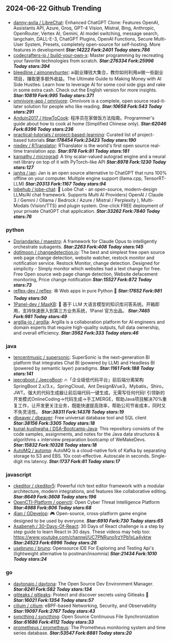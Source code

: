 ## 2024-06-22 Github Trending

### 
* [danny-avila / LibreChat](https://github.com/danny-avila/LibreChat): Enhanced ChatGPT Clone: Features OpenAI, Assistants API, Azure, Groq, GPT-4 Vision, Mistral, Bing, Anthropic, OpenRouter, Vertex AI, Gemini, AI model switching, message search, langchain, DALL-E-3, ChatGPT Plugins, OpenAI Functions, Secure Multi-User System, Presets, completely open-source for self-hosting. More features in development ***Star:14222 Fork:2401 Today stars:786***
* [codecrafters-io / build-your-own-x](https://github.com/codecrafters-io/build-your-own-x): Master programming by recreating your favorite technologies from scratch. ***Star:276334 Fork:25996 Today stars:394***
* [bleedline / aimoneyhunter](https://github.com/bleedline/aimoneyhunter): ai副业赚钱大集合，教你如何利用ai做一些副业项目，赚取更多额外收益。The Ultimate Guide to Making Money with AI Side Hustles: Learn how to leverage AI for some cool side gigs and rake in some extra cash. Check out the English version for more insights. ***Star:10819 Fork:995 Today stars:371***
* [omnivore-app / omnivore](https://github.com/omnivore-app/omnivore): Omnivore is a complete, open source read-it-later solution for people who like reading. ***Star:10658 Fork:543 Today stars:291***
* [Anduin2017 / HowToCook](https://github.com/Anduin2017/HowToCook): 程序员在家做饭方法指南。Programmer's guide about how to cook at home (Simplified Chinese only). ***Star:62046 Fork:8396 Today stars:236***
* [practical-tutorials / project-based-learning](https://github.com/practical-tutorials/project-based-learning): Curated list of project-based tutorials ***Star:178454 Fork:23423 Today stars:190***
* [niedev / RTranslator](https://github.com/niedev/RTranslator): RTranslator is the world's first open source real-time translation app. ***Star:978 Fork:81 Today stars:181***
* [karpathy / micrograd](https://github.com/karpathy/micrograd): A tiny scalar-valued autograd engine and a neural net library on top of it with PyTorch-like API ***Star:8978 Fork:1230 Today stars:127***
* [janhq / jan](https://github.com/janhq/jan): Jan is an open source alternative to ChatGPT that runs 100% offline on your computer. Multiple engine support (llama.cpp, TensorRT-LLM) ***Star:20313 Fork:1167 Today stars:94***
* [lobehub / lobe-chat](https://github.com/lobehub/lobe-chat): 🤯 Lobe Chat - an open-source, modern-design LLMs/AI chat framework. Supports Multi AI Providers( OpenAI / Claude 3 / Gemini / Ollama / Bedrock / Azure / Mistral / Perplexity ), Multi-Modals (Vision/TTS) and plugin system. One-click FREE deployment of your private ChatGPT chat application. ***Star:33262 Fork:7840 Today stars:76***

### python
* [Doriandarko / maestro](https://github.com/Doriandarko/maestro): A framework for Claude Opus to intelligently orchestrate subagents. ***Star:2263 Fork:408 Today stars:145***
* [dgtlmoon / changedetection.io](https://github.com/dgtlmoon/changedetection.io): The best and simplest free open source web page change detection, website watcher, restock monitor and notification service. Restock Monitor, change detection. Designed for simplicity - Simply monitor which websites had a text change for free. Free Open source web page change detection, Website defacement monitoring, Price change notification ***Star:15527 Fork:872 Today stars:73***
* [reflex-dev / reflex](https://github.com/reflex-dev/reflex): 🕸️ Web apps in pure Python 🐍 ***Star:17652 Fork:981 Today stars:50***
* [1Panel-dev / MaxKB](https://github.com/1Panel-dev/MaxKB): 🚀 基于 LLM 大语言模型的知识库问答系统。开箱即用，支持快速嵌入到第三方业务系统，1Panel 官方出品。 ***Star:7465 Fork:981 Today stars:49***
* [argilla-io / argilla](https://github.com/argilla-io/argilla): Argilla is a collaboration platform for AI engineers and domain experts that require high-quality outputs, full data ownership, and overall efficiency. ***Star:3562 Fork:333 Today stars:46***

### java
* [tencentmusic / supersonic](https://github.com/tencentmusic/supersonic): SuperSonic is the next-generation BI platform that integrates Chat BI (powered by LLM) and Headless BI (powered by semantic layer) paradigms. ***Star:1161 Fork:188 Today stars:141***
* [jeecgboot / JeecgBoot](https://github.com/jeecgboot/JeecgBoot): 🔥「企业级低代码平台」前后端分离架构SpringBoot 2.x/3.x，SpringCloud，Ant Design&Vue3，Mybatis，Shiro，JWT。强大的代码生成器让前后端代码一键生成，无需写任何代码! 引领新的开发模式OnlineCoding->代码生成->手工MERGE，帮助Java项目解决70%重复工作，让开发更关注业务，既能快速提高效率，帮助公司节省成本，同时又不失灵活性。 ***Star:38311 Fork:14378 Today stars:19***
* [dbeaver / dbeaver](https://github.com/dbeaver/dbeaver): Free universal database tool and SQL client ***Star:38156 Fork:3305 Today stars:18***
* [kunal-kushwaha / DSA-Bootcamp-Java](https://github.com/kunal-kushwaha/DSA-Bootcamp-Java): This repository consists of the code samples, assignments, and notes for the Java data structures & algorithms + interview preparation bootcamp of WeMakeDevs. ***Star:15832 Fork:10328 Today stars:18***
* [AutoMQ / automq](https://github.com/AutoMQ/automq): AutoMQ is a cloud-native fork of Kafka by separating storage to S3 and EBS. 10x cost-effective. Autoscale in seconds. Single-digit ms latency. ***Star:1737 Fork:81 Today stars:17***

### javascript
* [ckeditor / ckeditor5](https://github.com/ckeditor/ckeditor5): Powerful rich text editor framework with a modular architecture, modern integrations, and features like collaborative editing. ***Star:8649 Fork:3608 Today stars:196***
* [OpenCTI-Platform / opencti](https://github.com/OpenCTI-Platform/opencti): Open Cyber Threat Intelligence Platform ***Star:4988 Fork:806 Today stars:68***
* [4ian / GDevelop](https://github.com/4ian/GDevelop): 🎮 Open-source, cross-platform game engine designed to be used by everyone. ***Star:6910 Fork:730 Today stars:65***
* [Asabeneh / 30-Days-Of-React](https://github.com/Asabeneh/30-Days-Of-React): 30 Days of React challenge is a step by step guide to learn React in 30 days. These videos may help too: https://www.youtube.com/channel/UC7PNRuno1rzYPb1xLa4yktw ***Star:24523 Fork:6996 Today stars:26***
* [usebruno / bruno](https://github.com/usebruno/bruno): Opensource IDE For Exploring and Testing Api's (lightweight alternative to postman/insomnia) ***Star:21434 Fork:1010 Today stars:24***

### go
* [daytonaio / daytona](https://github.com/daytonaio/daytona): The Open Source Dev Environment Manager. ***Star:6241 Fork:582 Today stars:134***
* [gitleaks / gitleaks](https://github.com/gitleaks/gitleaks): Protect and discover secrets using Gitleaks 🔑 ***Star:16021 Fork:1354 Today stars:57***
* [cilium / cilium](https://github.com/cilium/cilium): eBPF-based Networking, Security, and Observability ***Star:19097 Fork:2767 Today stars:43***
* [syncthing / syncthing](https://github.com/syncthing/syncthing): Open Source Continuous File Synchronization ***Star:61686 Fork:4112 Today stars:33***
* [prometheus / prometheus](https://github.com/prometheus/prometheus): The Prometheus monitoring system and time series database. ***Star:53547 Fork:8881 Today stars:20***
